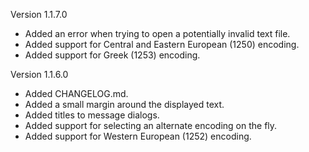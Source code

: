 Version 1.1.7.0

 * Added an error when trying to open a potentially invalid text file.
 * Added support for Central and Eastern European (1250) encoding.
 * Added support for Greek (1253) encoding.


Version 1.1.6.0

 * Added CHANGELOG.md.
 * Added a small margin around the displayed text.
 * Added titles to message dialogs.
 * Added support for selecting an alternate encoding on the fly.
 * Added support for Western European (1252) encoding.
